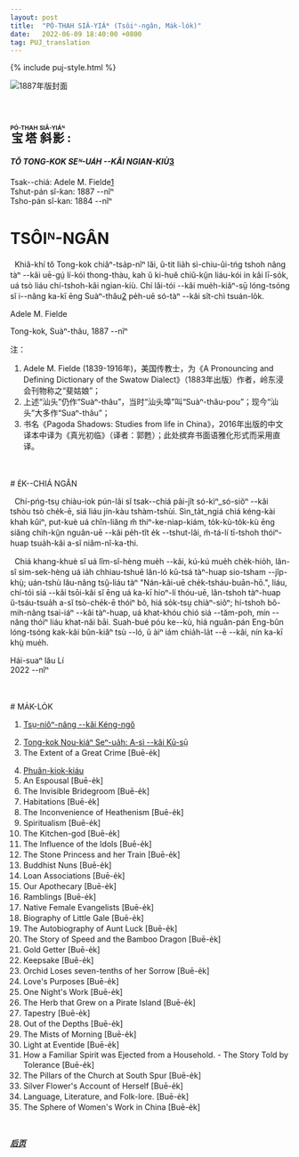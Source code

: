 ```yaml
---
layout: post
title:  "PÓ-THAH SIÂ-YIÁᴺ (Tsôiⁿ-ngân, Ma̍k-lo̍k)"
date:   2022-06-09 18:40:00 +0800
tag: PUJ_translation
---
```


{% include puj-style.html %}


![1887年版封面](https://media.githubusercontent.com/media/DonAnthonyLee/DonAnthonyLee.github.io/main/images/PagodaShadowsCover.png)

<br>
<h2>
<ruby style="ruby-position:over">
		<rb class="markup_main">宝塔</rb>
		<rp>(</rp><rt class="markup_over">PÓ-THAH</rt><rp>)</rp>
</ruby>
<ruby style="ruby-position:over">
		<rb class="markup_main">斜影</rb>
		<rp>(</rp><rt class="markup_over">SIÂ-YIÁᴺ</rt><rp>)</rp>
</ruby>
 : </h2>
<!-- 内注：此书大多描写当时社会的女性种种令人愤概的遭遇，作者起此书名具有比喻意义，故此译者更偏向于直译；虽然该书中有些言论也许带有个人情感及夸大成分，但仍不失其纪实风格；当中讲述溺婴那种风俗，即使在上世纪 50-60 年代左右时，在农村老一辈眼中还司空见惯；知道我们过去的不足，更能让我们未来走得更远，所以译者对书中种种一概不予避忌，尽量采用贴近原文的手法进行翻译。 -->

<h4><i>TŎ TONG-KOK SEᴺ-UA̍H &#x002D;&#x002D;KÂI NGIAN-KIÙ</i><a href="#note_3" class="note">3</a></h4>

Tsak&#x002D;&#x002D;chiá: Adele M. Fielde<a href="#note_1" class="note">1</a><br>
Tshut-pán sî-kan: 1887 &#x002D;&#x002D;nîⁿ<br>
Tsho-pán sî-kan: 1884 &#x002D;&#x002D;nîⁿ<br>

<!-- PREFACE. -->
# TSÔIᴺ-NGÂN

<!-- THESE studies have been made during a residence of ten years in China, with a knowledge of the language of the people, and an opportunity for close observation of their social customs. The autobiographies and the stories are exact translations of verbal narrations given to the author in the Swatow dialect. -->
&nbsp;&nbsp;Khiă-khí tŏ Tong-kok chiâⁿ-tsa̍p-nîⁿ lăi, ŭ-tit lia̍h sì-chiu-ûi-tńg tshoh nâng tàⁿ &#x002D;&#x002D;kâi uē-gṳ́ lí-kói thong-thàu, kah ŭ ki-huĕ chiŭ-kṳ̆n liáu-kói in kâi lī-so̍k, uá tsò liáu chí-tshoh-kâi ngian-kiù. Chí lăi-tói &#x002D;&#x002D;kâi mue̍h-kiăⁿ-sṳ̄ lóng-tsóng sĭ i&#x002D;&#x002D;nâng ka-kī ēng Suàⁿ-thâu<a href="#note_2" class="note">2</a> pe̍h-uē só-tàⁿ &#x002D;&#x002D;kâi sît-chì tsuán-lo̍k.<br>

<!-- A. M. F.-->
Adele M. Fielde<br>
<!-- SWATOW, CHINA, 1887 -->
Tong-kok, Suàⁿ-thâu, 1887 &#x002D;&#x002D;nîⁿ

注：
1. <span id="note_1">Adele M. Fielde (1839-1916年)，美国传教士，为《A Pronouncing and Defining Dictionary of the Swatow Dialect》（1883年出版）作者，岭东浸会刊物称之“斐姑娘”；</span>
2. <span id="note_2">上述“汕头”仍作“Suàⁿ-thâu”，当时“汕头埠”叫“Suàⁿ-thâu-pou”；现今“汕头”大多作“Suaⁿ-thâu”；</span>
3. <span id="note_3">书名《Pagoda Shadows: Studies from life in China》，2016年出版的中文译本中译为《真光初临》（译者：郭甦）；此处摈弃书面语雅化形式而采用直译。</span>
<!-- 内注：译者约在 2007 年寻找《菲尔德词典》时无意中初次接触此书，看过部分内容后就再也未曾再拜读（英文水平有限），直到想起用白话字直接翻译时，在网络查询时方才获知 2016 年已有中译本；可惜译者无缘拜读中译本，只是从网络信息得知书名等零星信息，再而也想顺道提升英文水平，就直接拿当时的 1887 年版本来翻译了。 -->

<br>
<br>
# E̍K&#x002D;&#x002D;CHIÁ NGÂN

&nbsp;&nbsp;Chí-pńg-tsṳ chiàu-iok pún-lâi sĭ tsak&#x002D;&#x002D;chiá pâi-jît só-kìⁿ_só-siŏⁿ &#x002D;&#x002D;kâi tshòu tsò che̍k-ē, siá liáu jín-kàu tshàm-tshùi. Sìn_ta̍t_ngiá chiá kéng-kài khah kûiⁿ, put-kuè uá chĭn-liăng m̆ thiⁿ-ke-niap-kiám, to̍k-kù-to̍k-kù ēng siăng chih-kṳ̆n nguân-uē &#x002D;&#x002D;kâi pe̍h-tît e̍k &#x002D;&#x002D;tshut-lâi, m̆-tá-lí tī-tshoh thóiⁿ-huap tsua̍h-kâi a-sĭ niâm-nî-ka-thi.

&nbsp;&nbsp;Chiá khang-khuè sĭ uá lîm-sî-hèng mue̍h &#x002D;&#x002D;kâi, kú-kú mue̍h che̍k-hio̍h, lân-sî sim-sek-hèng uá ia̍h chhiau-tshuē lân-ló kū-tsá tàⁿ-huap sio-tsham &#x002D;&#x002D;jîp-khṳ̀; uán-tshù lău-nâng tsṳ̆-liáu tàⁿ "Nán-kâi-uē che̍k-tsháu-buān-hō.", liáu, chí-tói siá &#x002D;&#x002D;kâi tsōi-kâi sĭ ēng uá ka-kī hioⁿ-lí thóu-uē, lân-tshoh tàⁿ-huap ŭ-tsáu-tsua̍h a-sĭ tsò-che̍k-ē thóiⁿ bô, hiá so̍k-tsṳ chiàⁿ-siôⁿ; hí-tshoh bô-mih-nâng tsai-iáⁿ &#x002D;&#x002D;kâi tàⁿ-huap, uá khat-khóu chió siá &#x002D;&#x002D;tăm-poh, mín &#x002D;&#x002D;nâng thóiⁿ liáu khat-năi bāi. Suah-bué póu ke&#x002D;&#x002D;kù, hiá nguân-pán Eng-bûn lóng-tsóng kak-kâi bûn-kiăⁿ tsù &#x002D;&#x002D;ló, ŭ àiⁿ iám chia̍h-la̍t &#x002D;&#x002D;ē &#x002D;&#x002D;kâi, nín ka-kī khṳ̀ mue̍h.

Hái-suaⁿ lău Lí<br>
2022 &#x002D;&#x002D;nîⁿ
<!-- 内注 1：译者在 2007 年左右尝试编写幼儿母语启蒙课程时因遇到多样性问题而放弃，对潮州话各地区多样性感触颇深。一种方言，不仅仅只是语音，还包括词汇；而词汇的背后恰恰与地方文化息息相关，不同喜好的人群必然对词汇的选择甚至书面语、外来词等接纳都存在不同。甚至于当时还有某位仁兄讽刺译者在说“闽南语”，因为译者的家乡土话在词汇上（甚至语法上）都与这位仁兄差别甚大；譬如，译者的家乡土话有些词语（比如 tsò-che̍k-ē）不合音，得（tit）等助词用得相当频繁，甚至于 “ugly” 的表述，译者处有 bái; bái-thóiⁿ; bái-khuàⁿ; mó-thóiⁿ; thái-ko 等等一大堆词汇，有怎可能去用那 “chhiú-lŏu” 一词呢？ -->
<!-- 内注 2：故此，《Pagoda Shadows》一书的白话字译文虽然以译者的家乡土话为主，但会夹杂着《菲尔德词典》中出现的大量相关词，甚至《卓威廉词典》中的一些在现今还会使用的词语，但是译者使用前会反复斟酌并参考有限资料来使用，以免牛头不对马嘴。而对于那些动不动就鼓吹 “潮州话”、“潮汕话”、“潮语” 如何如何的各路专家、学者、高人，若不幸本文被你们所见到，请读过前三至四章译文再来批判这段言语。 -->

<br>
<br>
<!-- CONTENTS -->
# MA̍K-LO̍K

<!-- The Status of Woman -->
1. [Tsṳ-niôⁿ-nâng &#x002D;&#x002D;kâi Kéng-ngŏ](PagodaShadowsPage001.html)
<!-- Child-life in Cathay: The Story of Number Four -->
2. [Tong-kok Nou-kiáⁿ Seⁿ-ua̍h: A-sì &#x002D;&#x002D;kâi Kū-sṳ̄](PagodaShadowsPage009.html)
3. The Extent of a Great Crime [Buē-e̍k]
<!-- Foot-binding -->
4. [Phuân-kiok-kiáu](PagodaShadowsPage027.html)
5. An Espousal [Buē-e̍k]
6. The Invisible Bridegroom [Buē-e̍k]
7. Habitations [Buē-e̍k]
8. The Inconvenience of Heathenism [Buē-e̍k]
9. Spiritualism [Buē-e̍k]
10. The Kitchen-god [Buē-e̍k]
11. The Influence of the Idols [Buē-e̍k]
12. The Stone Princess and her Train [Buē-e̍k]
13. Buddhist Nuns [Buē-e̍k]
14. Loan Associations [Buē-e̍k]
15. Our Apothecary [Buē-e̍k]
16. Ramblings [Buē-e̍k]
17. Native Female Evangelists [Buē-e̍k]
18. Biography of Little Gale [Buē-e̍k]
19. The Autobiography of Aunt Luck [Buē-e̍k]
20. The Story of Speed and the Bamboo Dragon [Buē-e̍k]
21. Gold Getter [Buē-e̍k]
22. Keepsake [Buē-e̍k]
23. Orchid Loses seven-tenths of her Sorrow [Buē-e̍k]
24. Love's Purposes [Buē-e̍k]
25. One Night's Work [Buē-e̍k]
26. The Herb that Grew on a Pirate Island [Buē-e̍k]
27. Tapestry [Buē-e̍k]
28. Out of the Depths [Buē-e̍k]
29. The Mists of Morning [Buē-e̍k]
30. Light at Eventide [Buē-e̍k]
31. How a Familiar Spirit was Ejected from a Household. - The Story Told by
Tolerance [Buē-e̍k]
32. The Pillars of the Church at South Spur [Buē-e̍k]
33. Silver Flower's Account of Herself [Buē-e̍k]
34. Language, Literature, and Folk-lore. [Buē-e̍k]
35. The Sphere of Women's Work in China [Buē-e̍k]
<br>


***[后页](PagodaShadowsPage001.html)***